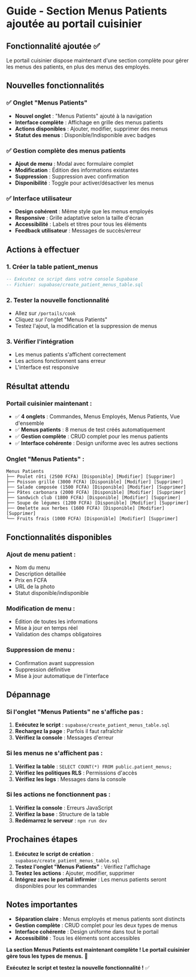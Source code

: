 # Guide - Section Menus Patients ajoutée au portail cuisinier

## Fonctionnalité ajoutée ✅

Le portail cuisinier dispose maintenant d'une section complète pour gérer les menus des patients, en plus des menus des employés.

## Nouvelles fonctionnalités

### ✅ Onglet "Menus Patients"
- **Nouvel onglet** : "Menus Patients" ajouté à la navigation
- **Interface complète** : Affichage en grille des menus patients
- **Actions disponibles** : Ajouter, modifier, supprimer des menus
- **Statut des menus** : Disponible/Indisponible avec badges

### ✅ Gestion complète des menus patients
- **Ajout de menu** : Modal avec formulaire complet
- **Modification** : Édition des informations existantes
- **Suppression** : Suppression avec confirmation
- **Disponibilité** : Toggle pour activer/désactiver les menus

### ✅ Interface utilisateur
- **Design cohérent** : Même style que les menus employés
- **Responsive** : Grille adaptative selon la taille d'écran
- **Accessibilité** : Labels et titres pour tous les éléments
- **Feedback utilisateur** : Messages de succès/erreur

## Actions à effectuer

### 1. Créer la table patient_menus
```sql
-- Exécutez ce script dans votre console Supabase
-- Fichier: supabase/create_patient_menus_table.sql
```

### 2. Tester la nouvelle fonctionnalité
- Allez sur `/portails/cook`
- Cliquez sur l'onglet "Menus Patients"
- Testez l'ajout, la modification et la suppression de menus

### 3. Vérifier l'intégration
- Les menus patients s'affichent correctement
- Les actions fonctionnent sans erreur
- L'interface est responsive

## Résultat attendu

### Portail cuisinier maintenant :
- ✅ **4 onglets** : Commandes, Menus Employés, Menus Patients, Vue d'ensemble
- ✅ **Menus patients** : 8 menus de test créés automatiquement
- ✅ **Gestion complète** : CRUD complet pour les menus patients
- ✅ **Interface cohérente** : Design uniforme avec les autres sections

### Onglet "Menus Patients" :
```
Menus Patients
├── Poulet rôti (2500 FCFA) [Disponible] [Modifier] [Supprimer]
├── Poisson grillé (3000 FCFA) [Disponible] [Modifier] [Supprimer]
├── Salade composée (1500 FCFA) [Disponible] [Modifier] [Supprimer]
├── Pâtes carbonara (2000 FCFA) [Disponible] [Modifier] [Supprimer]
├── Sandwich club (1800 FCFA) [Disponible] [Modifier] [Supprimer]
├── Soupe de légumes (1200 FCFA) [Disponible] [Modifier] [Supprimer]
├── Omelette aux herbes (1600 FCFA) [Disponible] [Modifier] [Supprimer]
└── Fruits frais (1000 FCFA) [Disponible] [Modifier] [Supprimer]
```

## Fonctionnalités disponibles

### **Ajout de menu patient :**
- Nom du menu
- Description détaillée
- Prix en FCFA
- URL de la photo
- Statut disponible/indisponible

### **Modification de menu :**
- Édition de toutes les informations
- Mise à jour en temps réel
- Validation des champs obligatoires

### **Suppression de menu :**
- Confirmation avant suppression
- Suppression définitive
- Mise à jour automatique de l'interface

## Dépannage

### Si l'onglet "Menus Patients" ne s'affiche pas :
1. **Exécutez le script** : `supabase/create_patient_menus_table.sql`
2. **Rechargez la page** : Parfois il faut rafraîchir
3. **Vérifiez la console** : Messages d'erreur

### Si les menus ne s'affichent pas :
1. **Vérifiez la table** : `SELECT COUNT(*) FROM public.patient_menus;`
2. **Vérifiez les politiques RLS** : Permissions d'accès
3. **Vérifiez les logs** : Messages dans la console

### Si les actions ne fonctionnent pas :
1. **Vérifiez la console** : Erreurs JavaScript
2. **Vérifiez la base** : Structure de la table
3. **Redémarrez le serveur** : `npm run dev`

## Prochaines étapes

1. **Exécutez le script de création** : `supabase/create_patient_menus_table.sql`
2. **Testez l'onglet "Menus Patients"** : Vérifiez l'affichage
3. **Testez les actions** : Ajouter, modifier, supprimer
4. **Intégrez avec le portail infirmier** : Les menus patients seront disponibles pour les commandes

## Notes importantes

- **Séparation claire** : Menus employés et menus patients sont distincts
- **Gestion complète** : CRUD complet pour les deux types de menus
- **Interface cohérente** : Design uniforme dans tout le portail
- **Accessibilité** : Tous les éléments sont accessibles

**La section Menus Patients est maintenant complète ! Le portail cuisinier gère tous les types de menus.** 🎉

**Exécutez le script et testez la nouvelle fonctionnalité !** ✅






